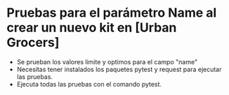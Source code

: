 # Pruebas para el parámetro Name al crear un nuevo kit en [Urban Grocers]
- Se prueban los valores limite y optimos para el campo "name"  
- Necesitas tener instalados los paquetes pytest y request para ejecutar las pruebas.
- Ejecuta todas las pruebas con el comando pytest.
